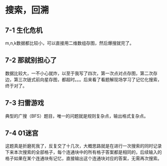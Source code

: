 # 搜索，回溯

## **7-1 生化危机**

m,n,k数据都比较小，可以直接用二维数组存图，然后爆搜就完了。

## **7-2 那就别担心了**

数据比较大，一不小心就炸，以至于我写了四次，第一次点对点存图，第二次存边，第三次链式前向星存图，都超时。。。后来看了看题解现场学习了记忆化搜索，终于对了。

## **7-3 扫雷游戏**

典型的广搜（BFS）题目，唯一的问题就是规则复杂点，输出格式复杂点。

## **7-4 01迷宫**

这题真是折磨死我了，反复交了十几次，大概思路就是在进行一次搜索的同时记录下来本次搜索的全部格子，每个连通块中的所有格子答案都是相同的，后续输入的格子如果在某个连通块有记忆，直接输出这个连通块对应的答案，无需再次搜索。
